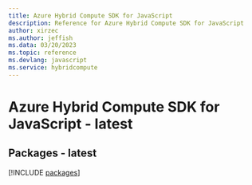 ```yaml
---
title: Azure Hybrid Compute SDK for JavaScript
description: Reference for Azure Hybrid Compute SDK for JavaScript
author: xirzec
ms.author: jeffish
ms.data: 03/20/2023
ms.topic: reference
ms.devlang: javascript
ms.service: hybridcompute
---
```

# Azure Hybrid Compute SDK for JavaScript - latest
## Packages - latest
[!INCLUDE [packages](hybrid-compute-index.md)]